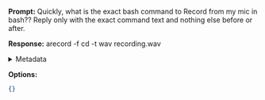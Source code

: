**Prompt:**
Quickly, what is the exact bash command to Record from my mic in bash??
Reply only with the exact command text and nothing else before or after.

**Response:**
arecord -f cd -t wav recording.wav

<details><summary>Metadata</summary>

- Duration: 707 ms
- Datetime: 2023-07-13T17:58:08.991666
- Model: gpt-3.5-turbo-0613

</details>

**Options:**
```json
{}
```

